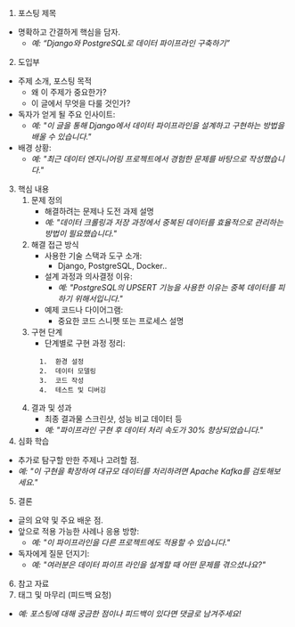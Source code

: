 1. 포스팅 제목

- 명확하고 간결하게 핵심을 담자.
  - _예: “Django와 PostgreSQL로 데이터 파이프라인 구축하기”_

2. 도입부

- 주제 소개, 포스팅 목적
  - 왜 이 주제가 중요한가?
  - 이 글에서 무엇을 다룰 것인가?
- 독자가 얻게 될 주요 인사이트:
  - _예: "이 글을 통해 Django에서 데이터 파이프라인을 설계하고 구현하는 방법을 배울 수 있습니다."_
- 배경 상황:
  - _예: "최근 데이터 엔지니어링 프로젝트에서 경험한 문제를 바탕으로 작성했습니다."_

3. 핵심 내용
   1. 문제 정의
      - 해결하려는 문제나 도전 과제 설명
      - _예: "데이터 크롤링과 저장 과정에서 중복된 데이터를 효율적으로 관리하는 방법이 필요했습니다."_
   2. 해결 접근 방식
      - 사용한 기술 스택과 도구 소개:
        - Django, PostgreSQL, Docker..
      - 설계 과정과 의사결정 이유:
        - _예: "PostgreSQL의 UPSERT 기능을 사용한 이유는 중복 데이터를 피하기 위해서입니다."_
      - 예제 코드나 다이어그램:
        - 중요한 코드 스니펫 또는 프로세스 설명
   3. 구현 단계
      - 단계별로 구현 과정 정리:
      ```text
        1.	환경 설정
        2.	데이터 모델링
        3.	코드 작성
        4.	테스트 및 디버깅
      ```
   4. 결과 및 성과
      - 최종 결과물 스크린샷, 성능 비교 데이터 등
      - _예: "파이프라인 구현 후 데이터 처리 속도가 30% 향상되었습니다."_
4. 심화 학습

- 추가로 탐구할 만한 주제나 고려할 점.
- _예: "이 구현을 확장하여 대규모 데이터를 처리하려면 Apache Kafka를 검토해보세요."_

5. 결론

- 글의 요약 및 주요 배운 점.
- 앞으로 적용 가능한 사례나 응용 방향:
  - _예: "이 파이프라인을 다른 프로젝트에도 적용할 수 있습니다."_
- 독자에게 질문 던지기:
  - _예: "여러분은 데이터 파이프 라인을 설계할 때 어떤 문제를 겪으셨나요?"_

6. 참고 자료
7. 태그 및 마무리 (피드백 요청)

- _예: 포스팅에 대해 궁금한 점이나 피드백이 있다면 댓글로 남겨주세요!_
